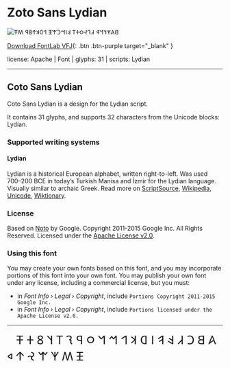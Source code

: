 

# Zoto Sans Lydian

![𐤡𐤠𐤶𐤰𐤫𐤥 𐤣𐤮𐤸𐤬𐤲𐤯 𐤤𐤦𐤪𐤢𐤷𐤴 𐤩𐤧𐤨𐤹𐤱𐤭 𐤵𐤳](images/zotosans-lydian.svg)

[Download FontLab VFJ](https://downgit.github.io/#/home?url=https://github.com/fontlabcom/getgo-fonts/blob/main/getgo-fonts/apache/zotosans/zotosans-lydian.ttf){: .btn .btn-purple target="_blank" }

license: Apache \| Font \| glyphs: 31 \| scripts: Lydian

---


## Coto Sans Lydian

Coto Sans Lydian is a design for the Lydian script.

It contains 31 glyphs, and supports 32 characters from the Unicode blocks: Lydian.


### Supported writing systems


#### Lydian

Lydian is a historical European alphabet, written right-to-left. Was used 700–200 BCE in today’s Turkish Manisa and İzmir for the Lydian language. Visually similar to archaic Greek. Read more on [ScriptSource](https://scriptsource.org/scr/Lydi), [Wikipedia](https://en.wikipedia.org/wiki/ISO_15924:Lydi), [Unicode](https://www.unicode.org/versions/Unicode13.0.0/ch08.pdf#G26511), [Wiktionary](https://en.wiktionary.org/wiki/Category:Lydian_script).


### License

Based on [Noto](https://github.com/notofonts) by Google. Copyright 2011-2015 Google Inc. All Rights Reserved. Licensed under the [Apache License v2.0](https://www.apache.org/licenses/LICENSE-2.0.txt).

### Using this font

You may create your own fonts based on this font, and you may incorporate portions of this font into your own font. You may publish your own font under any license, including a commercial license, but you must:

- in _Font Info › Legal › Copyright_, include `Portions Copyright 2011-2015 Google Inc.`
- in _Font Info › Legal › Copyright_, include `Portions licensed under the Apache License v2.0.`


---

<div style="font-family: Zoto Sans Lydian; font-size: 2em;">
       ﻿ 𐤠 𐤡 𐤢 𐤣 𐤤 𐤥 𐤦 𐤧 𐤨 𐤩 𐤪 𐤫 𐤬 𐤭 𐤮 𐤯 𐤰 𐤱 𐤲 𐤳 𐤴 𐤵 𐤶 𐤷 𐤸 𐤹 𐤿
</div>

